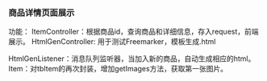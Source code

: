 
<h3>商品详情页面展示</h3>
功能：  
ItemController：根据商品id，查询商品和详细信息，存入request，前端展示。  
HtmlGenController: 用于测试Freemarker，模板生成.html

HtmlGenListener：消息队列监听器，当加入新的商品，自动生成相应的html。
Item：对tbItem的再次封装，增加getImages方法，获取第一张图片。
